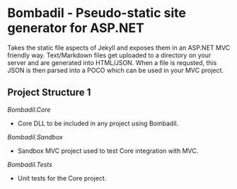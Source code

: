 Bombadil - Pseudo-static site generator for ASP.NET
================================

Takes the static file aspects of Jekyll and exposes them in an ASP.NET MVC friendly way. Text/Markdown files get uploaded to a directory on your server and are generated into HTML/JSON. 
When a file is requsted, this JSON is then parsed into a POCO which can be used in your MVC project.


Project Structure 1
--------------------------------

*Bombadil.Core*
 - Core DLL to be included in any project using Bombadil.

*Bombadil.Sandbox*
 - Sandbox MVC project used to test Core integration with MVC.

*Bombadil.Tests*
 - Unit tests for the Core project.

